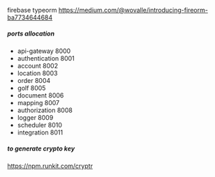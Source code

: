 firebase typeorm
https://medium.com/@wovalle/introducing-fireorm-ba7734644684

##### ports allocation

* api-gateway 8000
* authentication 8001
* account 8002
* location 8003
* order 8004
* golf 8005
* document 8006
* mapping 8007
* authorization 8008
* logger 8009
* scheduler 8010
* integration 8011

##### to generate crypto key

https://npm.runkit.com/cryptr

